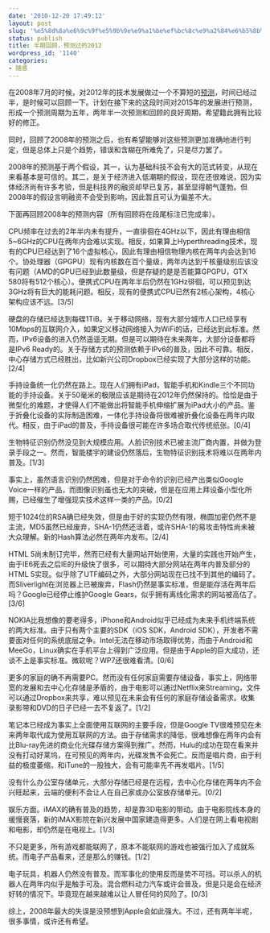 ```yaml
---
date: '2010-12-20 17:49:12'
layout: post
slug: '%e5%8d%8a%e6%9c%9f%e5%9b%9e%e9%a1%be%ef%bc%8c%e9%a2%84%e6%b5%8b%e8%bf%87%e7%9a%842012'
status: publish
title: 半期回顾，预测过的2012
wordpress_id: '1140'
categories:
- 随感
---
```


在2008年7月的时候，对2012年的技术发展做过一个不算短的[预测](http://jsms.me/%E9%9A%8F%E6%84%9F/%E9%A2%84%E6%B5%8B%E6%9C%AA%E6%9D%A52012)，时间已经过半，是时候可以回顾一下。计划在接下来的这段时间对2015年的发展进行预测，形成一个预测周期为五年，两年半一次预测和回顾的良好周期，希望籍此拥有比较好的修正。

同时，回顾了2008年的预测之后，也有希望能够对这些预测更加准确地进行判定，但是总体上只是个趋势，错误和含糊在所难免了，只是尽力罢了。

2008年的预测基于两个假设，其一，认为基础科技不会有大的范式转变，从现在来看基本是可信的。其二，是关于经济进入低潮期的假设，现在还很难说，因为实体经济尚有许多考验，但是科技界的融资却早已复苏，甚至显得朝气蓬勃。但2008年的假设言明融资不会受到影响，因此暂且可认为偏差不大。

下面再回顾2008年的预测内容（所有回顾将在段尾标注已完成率）。

CPU频率在过去的2年半内未有提升，一直徘徊在4GHz以下，因此有理由相信5~6GHz的CPU在两年内会难以实现。相反，如果算上Hyperthreading技术，现有的CPU已经达到了16个虚拟核心，因此有理由相信物理内核在两年内会达到16个。协处理器（GPGPU）现有内核数在百个量级，两年内达到千核量级别应该没有问题（AMD的GPU已经到此数量级，但是存疑的是是否能算GPGPU，GTX 580将有512个核心）。便携式CPU在两年半后仍然在1GHz徘徊，可以预见到达3GHz将有巨大的能耗问题。相反，现有的便携式CPU已然有2核心架构，4核心架构应该不远。[3/5]

硬盘的存储已经达到每碟1TiB。关于移动网络，现有大部分城市人口已经享有10Mbps的互联网介入，如果定义移动网络接入为WiFi的话，已经达到此标准。然而，IPv6设备的进入仍然遥遥无期。但是可以期待在未来两年，大部分设备都将是IPv6 Ready的。关于存储方式的预测依赖于IPv6的普及，因此不可靠。相反，中心存储方式已经胜出，比如新兴公司Dropbox已经实现了大部分这样的功能。[2/4]

手持设备统一化仍然在路上。现在人们拥有iPad，智能手机和Kindle三个不同功能的手持设备。关于50毫米的极限应该是期待在2012年仍然保持的。恰恰是由于微型化的难题，才使得人们不能做出将智能手机伸缩扩展为iPad大小的产品。鉴于折叠化设备的实际制造困难，一体化手持设备将很难被折叠化设备在两年内取代。相反，由于iPad的普及，手持设备很可能在许多场合取代传统纸张。[0/4]

生物特征识别仍然没见到大规模应用。人脸识别技术已被主流厂商内置，并做为登录手段之一。然而，智能楼宇的建设仍然落后，生物特征识别技术将难以在两年内普及。[1/3]

事实上，虽然语言识别仍然困难，但是对于命令的识别已经产出类似Google Voice一样的产品，而图像识别虽也无大的突破，但是在应用上拜设备小型化所赐，已经催生了增强现实技术这样一类的产品。[0/2]

短于1024位的RSA确已经失效，但是由于好的实现仍然有限，椭圆加密仍然不是主流，MD5虽然已经废弃，SHA-1仍然还活着，或许SHA-1的易攻击特性尚未被大众理解。新的Hash算法必然在两年内发布。[2/4]

HTML 5尚未制订完毕，然而已经有大量网站开始使用，大量的实践也开始产生，由于IE6死去之后IE的升级快了很多，可以期待大部分网站在两年内普及部分的HTML 5实现。似乎除了UTF编码之外，大部分网站现在已找不到其他的编码了。而Sliverlight在浏览器上已被废弃，Flash仍然是事实标准，但是能存活在两年后吗？Google已经停止维护Google Gears，似乎拥有离线化需求的网站被高估了。[3/6]

NOKIA比我想像的要老得多，iPhone和Android似乎已经成为未来手机终端系统的两大标准。由于只有两个主要的SDK（iOS SDK，Android SDK），开发者不需要面对任何的系统底层之争。Intel无法在移动市场取得优势，而由于Android和MeeGo，Linux确实在手机平台上得到广泛应用。但是由于Apple的巨大成功，还谈不上是事实标准。微软呢？WP7还很难看清。[0/6]

更多的家庭的确不再需要PC。然而没有任何家庭需要存储设备，事实上，网络带宽的发展和去中心化存储是矛盾的，由于电影可以通过Netflix来Streaming，文件可以通过Dropbox来共享，难以预见在未来会有任何的家庭存储设备需求。收集录影带和DVD的日子已经一去不复返了。[1/2]

笔记本已经成为事实上全面使用互联网的主要手段，但是Google TV很难预见在未来两年取代成为使用互联网的方法。由于存储需求的降低，很难想像在两年内会有比Blu-ray先进的商业化光碟存储方案得到推广。然而，Hulu的成功在现在看来并没有打动好莱坞，在可预见的两年内，光碟发售不会死亡。反而是唱片商，由于利益的极度萎缩，和iTune的一股独大，会有可能率先不再发唱片。[1/5]

没有什么办公室存储单元，大部分存储已经是在远程，去中心化存储在两年内不会兴旺起来，云端的便利不会让人在自己家或办公室放存储单元。[0/2]

娱乐方面。iMAX的确有普及的趋势，却是靠3D电影的带动。由于电影院线本身的缓慢衰落，新的iMAX影院在新兴发展中国家建造得更多。人们是在网上看电视剧和电影，却仍然是在电视上。[1/3]

不只是更多，所有游戏都能联网了，原本不能联网的游戏也被强行加入了成就系统。而电子产品看来，还是那么的赚钱。[1/2]

电子玩具，机器人仍然没有普及。而军事化的使用反而是势不可挡。可以杀人的机器人在两年内似乎是触手可及。混合燃料动力汽车或许会普及，但是只是会在经济好转的情况下。毕竟现在越来越难以让人冒任何的风险了。[0/3]

综上，2008年最大的失误是没预想到Apple会如此强大。不过，还有两年半呢，很多事情，或许还有希望。
